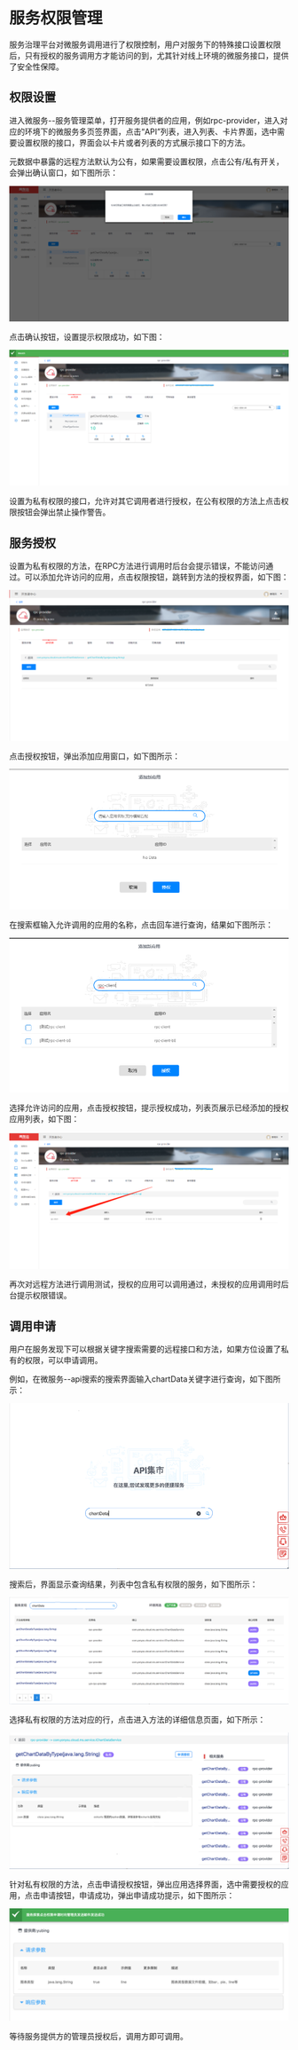 # 服务权限管理
服务治理平台对微服务调用进行了权限控制，用户对服务下的特殊接口设置权限后，只有授权的服务调用方才能访问的到，尤其针对线上环境的微服务接口，提供了安全性保障。

## 权限设置

进入微服务--服务管理菜单，打开服务提供者的应用，例如rpc-provider，进入对应的环境下的微服务多页签界面，点击“API”列表，进入列表、卡片界面，选中需要设置权限的接口，界面会以卡片或者列表的方式展示接口下的方法。

元数据中暴露的远程方法默认为公有，如果需要设置权限，点击公有/私有开关，会弹出确认窗口，如下图所示：

![](image/authconfirm.png)

点击确认按钮，设置提示权限成功，如下图：

![](image/authsuccess.png)

设置为私有权限的接口，允许对其它调用者进行授权，在公有权限的方法上点击权限按钮会弹出禁止操作警告。

## 服务授权

设置为私有权限的方法，在RPC方法进行调用时后台会提示错误，不能访问通过。可以添加允许访问的应用，点击权限按钮，跳转到方法的授权界面，如下图：

![](image/shouquan.png)

点击授权按钮，弹出添加应用窗口，如下图所示：

![](image/addapp.png)

在搜索框输入允许调用的应用的名称，点击回车进行查询，结果如下图所示：

![](image/appsearch.png)

选择允许访问的应用，点击授权按钮，提示授权成功，列表页展示已经添加的授权应用列表，如下图：

![](image/shouquanlist.png)

再次对远程方法进行调用测试，授权的应用可以调用通过，未授权的应用调用时后台提示权限错误。

## 调用申请

用户在服务发现下可以根据关键字搜索需要的远程接口和方法，如果方位设置了私有的权限，可以申请调用。

例如，在微服务--api搜索的搜索界面输入chartData关键字进行查询，如下图所示：

![](image/apimarket.png)

搜索后，界面显示查询结果，列表中包含私有权限的服务，如下图所示：

![](image/searchresult.png)

选择私有权限的方法对应的行，点击进入方法的详细信息页面，如下所示：

![](image/privateinfo.png)

针对私有权限的方法，点击申请授权按钮，弹出应用选择界面，选中需要授权的应用，点击申请按钮，申请成功，弹出申请成功提示，如下图所示：

![](image/applysuccess.png)

等待服务提供方的管理员授权后，调用方即可调用。







